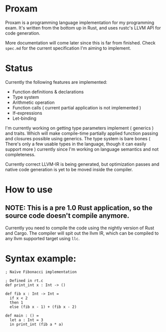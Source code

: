 # Proxam
Proxam is a programming language implementation for my programming exam.
It's written from the bottom up in Rust, and uses rustc's LLVM API for code generation.

More documentation will come later since this is far from finished.
Check `spec.md` for the current specification I'm aiming to implement.

# Status
Currently the following features are implemented:
* Function definitions & declarations
* Type system
* Arithmetic operation
* Function calls ( current partial application is not implemented ) 
* If-expressions
* Let-binding

I'm currently working on getting type parameters implement ( generics ) and traits. Which will make compile-time partially applied function passing and closures possible using generics. The type system is bare bones ( There's only a few usable types in the language, though it can easily support more ) currently since I'm working on language semantics and not completeness. 

Currently correct LLVM-IR is being generated, but optimization passes and native code generation is yet to be moved inside the compiler. 

# How to use
## NOTE: This is a pre 1.0 Rust application, so the source code doesn't compile anymore.

Currently you need to compile the code using the nightly version of Rust and Cargo. The compiler will spit out the llvm IR, which can be compiled to any llvm supported target using `llc`.

# Syntax example:
```
; Naïve Fibonacci implementation

; Defined in rt.c 
def print_int x : Int -> ()

def fib x : Int -> Int = 
  if x < 2
  then 1
  else (fib x - 1) + (fib x - 2)

def main : () =
  let a : Int = 3
  in print_int (fib a * a) 

```
